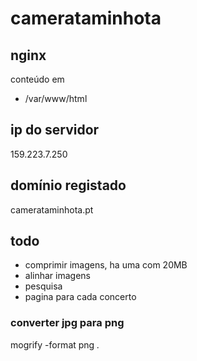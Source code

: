 # camerataminhota


## nginx
conteúdo em 
 - /var/www/html

## ip do servidor
159.223.7.250

## domínio registado
camerataminhota.pt


## todo
* comprimir imagens, ha uma com 20MB
* alinhar imagens
* pesquisa
* pagina para cada concerto

### converter jpg para png
mogrify -format png *.*
